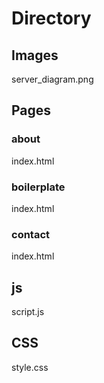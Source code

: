 # Directory

## Images
server_diagram.png

## Pages
### about
index.html
### boilerplate
index.html
### contact
index.html

## js
script.js

## CSS
style.css
